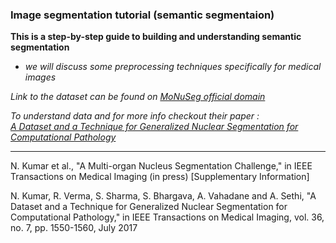 ### Image segmentation tutorial (semantic segmentaion)

**This is a step-by-step guide to building and understanding semantic segmentation**

- _we will discuss some preprocessing techniques specifically for medical images_

_Link to the dataset can be found on [MoNuSeg official domain](https://monuseg.grand-challenge.org/Data/)_

_To understand data and for more info checkout their paper :  
[A Dataset and a Technique for Generalized Nuclear Segmentation for Computational Pathology](https://www.dropbox.com/s/j3154xgkkpkri9w/IEEE_TMI_NuceliSegmentation.pdf?dl=0)_

---

N. Kumar et al., "A Multi-organ Nucleus Segmentation Challenge," in IEEE Transactions on Medical Imaging (in press) [Supplementary Information]

N. Kumar, R. Verma, S. Sharma, S. Bhargava, A. Vahadane and A. Sethi, "A Dataset and a Technique for Generalized Nuclear Segmentation for Computational Pathology," in IEEE Transactions on Medical Imaging, vol. 36, no. 7, pp. 1550-1560, July 2017
